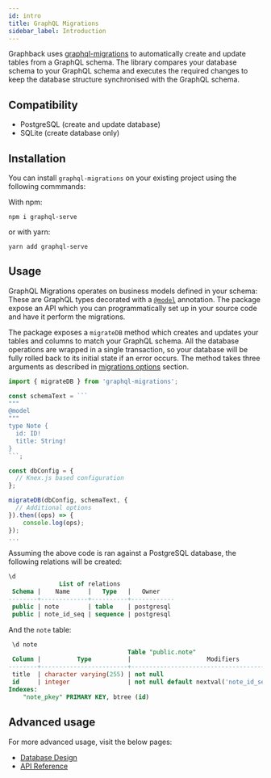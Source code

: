 ```yaml
---
id: intro
title: GraphQL Migrations
sidebar_label: Introduction
---
```


Graphback uses [graphql-migrations](https://www.npmjs.com/package/graphql-migrations) to automatically create and update tables from a GraphQL schema.
The library compares your database schema to your GraphQL schema and executes the required changes to keep the database structure synchronised with the GraphQL schema.

## Compatibility

- PostgreSQL (create and update database)
- SQLite (create database only)

## Installation

You can install `graphql-migrations` on your existing project using the following commmands:

With npm: 

```shell
npm i graphql-serve
```

or with yarn:

```shell
yarn add graphql-serve
```

## Usage

GraphQL Migrations operates on business models defined in your schema: These are GraphQL types decorated with a [`@model`](../model/datamodel#model) annotation. 
The package expose an API which you can programmatically set up in your source code and have it perform the migrations. 

The package exposes a `migrateDB` method which creates and updates your tables and columns to match your GraphQL schema.
All the database operations are wrapped in a single transaction, so your database will be fully rolled back to its initial state if an error occurs.
The method takes three arguments as described in [migrations options](#options) section.

```ts
import { migrateDB } from 'graphql-migrations';

const schemaText = ```
"""
@model
"""
type Note {
  id: ID!
  title: String!
}
```;

const dbConfig = {
  // Knex.js based configuration
};

migrateDB(dbConfig, schemaText, {
  // Additional options
}).then((ops) => {
    console.log(ops);
});
...
```

Assuming the above code is ran against a PostgreSQL database, the following relations will be created:
```sql
\d
              List of relations
 Schema |    Name     |   Type   |   Owner    
--------+-------------+----------+------------
 public | note        | table    | postgresql
 public | note_id_seq | sequence | postgresql
```

And the `note` table:

```sql
 \d note
                                 Table "public.note"
 Column |          Type          |                     Modifiers                     
--------+------------------------+---------------------------------------------------
 title  | character varying(255) | not null
 id     | integer                | not null default nextval('note_id_seq'::regclass)
Indexes:
    "note_pkey" PRIMARY KEY, btree (id)
```

## Advanced usage

For more advanced usage, visit the below pages:
- [Database Design](db-design)
- [API Reference](api)
